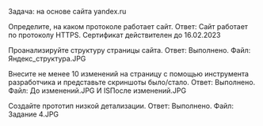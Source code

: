 Задача: на основе сайта yandex.ru

Определите, на каком протоколе работает сайт.
Ответ: Сайт работает по протоколу HTTPS. Сертификат действителен до 16.02.2023

Проанализируйте структуру страницы сайта.
Ответ: Выполнено. Файл: Яндекс_структура.JPG

Внесите не менее 10 изменений на страницу с помощью инструмента разработчика и представьте скриншоты было/стало.
Ответ: Выполнено. Файл: До изменений.JPG И ISПосле изменений.JPG

Создайте прототип низкой детализации.
Ответ: Выполнено. Файл: Задание 4.JPG
